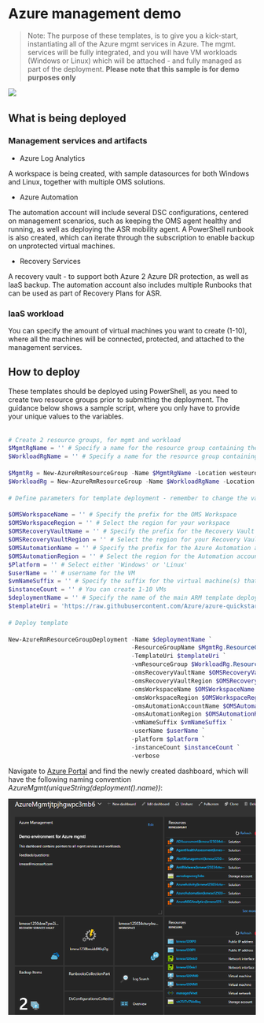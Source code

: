 # Azure management demo

>Note: The purpose of these templates, is to give you a kick-start, instantiating all of the Azure mgmt services in Azure.
The mgmt. services will be fully integrated, and you will have VM workloads (Windows or Linux) which will be attached - and fully managed as part of the deployment.
**Please note that this sample is for demo purposes only**

<a href="http://armviz.io/#/?load=https%3A%2F%2Fraw.githubusercontent.com%2FAzure%2Fazure-quickstart-templates%2Fmaster%2Fazmgmt-demo%2Fazuredeploy.json" target="_blank">
    <img src="http://armviz.io/visualizebutton.png"/>
</a>

## What is being deployed

### Management services and artifacts

* Azure Log Analytics

A workspace is being created, with sample datasources for both Windows and Linux, together with multiple OMS solutions.

* Azure Automation

The automation account will include several DSC configurations, centered on management scenarios, such as keeping the OMS agent healthy and running, as well as deploying the ASR mobility agent. A PowerShell runbook is also created, which can iterate through the subscription to enable backup on unprotected virtual machines.

* Recovery Services

A recovery vault - to support both Azure 2 Azure DR protection, as well as IaaS backup. The automation account also includes multiple Runbooks that can be used as part of Recovery Plans for ASR.

### IaaS workload

You can specify the amount of virtual machines you want to create (1-10), where all the machines will be connected, protected, and attached to the management services.

## How to deploy

These templates should be deployed using PowerShell, as you need to create two resource groups prior to submitting the deployment.
The guidance below shows a sample script, where you only have to provide your unique values to the variables.

```powershell

# Create 2 resource groups, for mgmt and workload
$MgmtRgName = '' # Specify a name for the resource group containing the management services
$WorkloadRgName = '' # Specify a name for the resource group containing the virtual machine(s)

$MgmtRg = New-AzureRmResourceGroup -Name $MgmtRgName -Location westeurope -Verbose
$WorkloadRg = New-AzureRmResourceGroup -Name $WorkloadRgName -Location westeurope -Verbose

# Define parameters for template deployment - remember to change the values!

$OMSWorkspaceName = '' # Specify the prefix for the OMS Workspace
$OMSWorkspaceRegion = '' # Select the region for your workspace
$OMSRecoveryVaultName = '' # Specify the prefix for the Recovery Vault
$OMSRecoveryVaultRegion = '' # Select the region for your Recovery Vault
$OMSAutomationName = '' # Specify the prefix for the Azure Automation account
$OMSAutomationRegion = '' # Select the region for the Automation account
$Platform = '' # Select either 'Windows' or 'Linux'
$userName = '' # username for the VM
$vmNameSuffix = '' # Specify the suffix for the virtual machine(s) that will be created
$instanceCount = '' # You can create 1-10 VMs
$deploymentName = '' # Specify the name of the main ARM template deployment job
$templateUri = 'https://raw.githubusercontent.com/Azure/azure-quickstart-templates/azmgmt-demo/azuredeploy.json'

# Deploy template

New-AzureRmResourceGroupDeployment -Name $deploymentName `
                                   -ResourceGroupName $MgmtRg.ResourceGroupName `
                                   -TemplateUri $templateUri `
                                   -vmResourceGroup $WorkloadRg.ResourceGroupName `
                                   -omsRecoveryVaultName $OMSRecoveryVaultName `
                                   -omsRecoveryVaultRegion $OMSRecoveryVaultRegion `
                                   -omsWorkspaceName $OMSWorkspaceName `
                                   -omsWorkspaceRegion $OMSWorkspaceRegion `
                                   -omsAutomationAccountName $OMSAutomationName `
                                   -omsAutomationRegion $OMSAutomationRegion `
                                   -vmNameSuffix $vmNameSuffix `
                                   -userName $userName `
                                   -platform $platform `
                                   -instanceCount $instanceCount `
                                   -verbose
```

Navigate to [Azure Portal](https://portal.azure.com) and find the newly created dashboard, which will have the following naming convention *AzureMgmt(uniqueString(deployment().name))*:

![media](./images/dashboard-new.png)